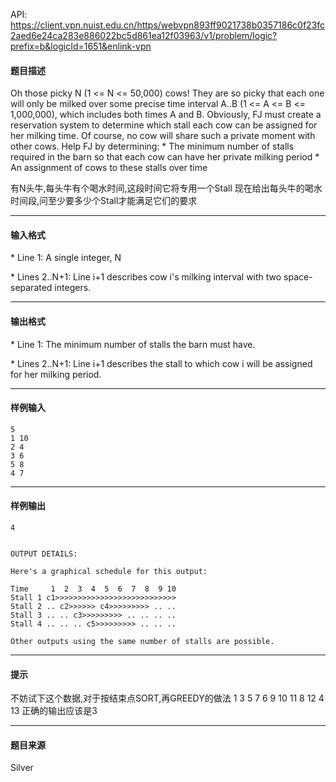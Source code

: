 API: https://client.vpn.nuist.edu.cn/https/webvpn893ff9021738b0357186c0f23fc2aed6e24ca283e886022bc5d861ea12f03963/v1/problem/logic?prefix=b&logicId=1651&enlink-vpn

#### 题目描述

Oh those picky N (1 <= N <= 50,000) cows! They are so picky that each one will only be milked over some precise time interval A..B (1 <= A <= B <= 1,000,000), which includes both times A and B. Obviously, FJ must create a reservation system to determine which stall each cow can be assigned for her milking time. Of course, no cow will share such a private moment with other cows. Help FJ by determining: \* The minimum number of stalls required in the barn so that each cow can have her private milking period \* An assignment of cows to these stalls over time

有N头牛,每头牛有个喝水时间,这段时间它将专用一个Stall 现在给出每头牛的喝水时间段,问至少要多少个Stall才能满足它们的要求

---

#### 输入格式

\* Line 1: A single integer, N

\* Lines 2..N+1: Line i+1 describes cow i's milking interval with two space-separated integers.

---

#### 输出格式

\* Line 1: The minimum number of stalls the barn must have.

\* Lines 2..N+1: Line i+1 describes the stall to which cow i will be assigned for her milking period.

---

#### 样例输入
```
5
1 10
2 4
3 6
5 8
4 7

```

---

#### 样例输出
```
4


OUTPUT DETAILS:

Here's a graphical schedule for this output:

Time     1  2  3  4  5  6  7  8  9 10
Stall 1 c1>>>>>>>>>>>>>>>>>>>>>>>>>>>
Stall 2 .. c2>>>>>> c4>>>>>>>>> .. ..
Stall 3 .. .. c3>>>>>>>>> .. .. .. ..
Stall 4 .. .. .. c5>>>>>>>>> .. .. ..

Other outputs using the same number of stalls are possible.
```

---

#### 提示

不妨试下这个数据,对于按结束点SORT,再GREEDY的做法 1 3 5 7 6 9 10 11 8 12 4 13 正确的输出应该是3

---

#### 题目来源

Silver